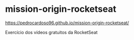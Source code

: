 # mission-origin-rocketseat

https://pedrocardoso96.github.io/mission-origin-rocketseat/

Exercício dos vídeos gratuitos da RocketSeat
